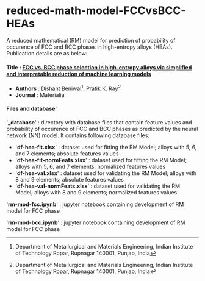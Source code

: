 # reduced-math-model-FCCvsBCC-HEAs
A reduced mathematical (RM) model for prediction of probability of occurence of FCC and BCC phases in high-entropy alloys (HEAs). Publication details are as below:

#### Title : [FCC vs. BCC phase selection in high-entropy alloys via simplified and interpretable reduction of machine learning models](https://www.sciencedirect.com/science/article/pii/S2589152922003131)
- **Authors** : Dishant Beniwal[^1], Pratik K. Ray[^1]
- **Journal** : Materialia

[^1]: Department of Metallurgical and Materials Engineering, Indian Institute of Technology Ropar, Rupnagar 140001, Punjab, India

#### Files and database'
'**_database**' : directory with database files that contain feature values and probability of occurence of FCC and BCC phases as predicted by the neural network (NN) model. It contains following database files:
- '**df-hea-fit.xlsx**' : dataset used for fitting the RM Model; alloys with 5, 6, and 7 elements; absolute features values
- '**df-hea-fit-normFeats.xlsx**' : dataset used for fitting the RM Model; alloys with 5, 6, and 7 elements; normalized features values
- '**df-hea-val.xlsx**' : dataset used for validating the RM Model; alloys with 8 and 9 elements; absolute features values
- '**df-hea-val-normFeats.xlsx**' : dataset used for validating the RM Model; alloys with 8 and 9 elements; normalized features values

'**rm-mod-fcc.ipynb**' : jupyter notebook containing development of RM model for FCC phase

'**rm-mod-bcc.ipynb**' : jupyter notebook containing development of RM model for FCC phase
